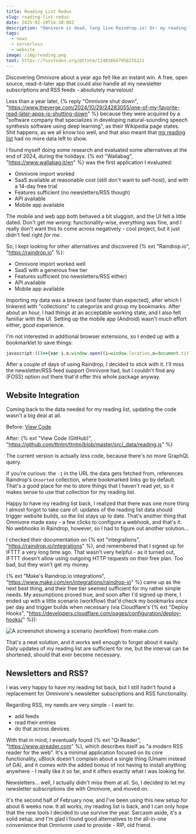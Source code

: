 ```yaml
---
title: Reading List Redux
slug: reading-list-redux
date: 2025-02-20T14:30:00Z
description: "Omnivore is dead, long live Raindrop.io! Or: my reading list 2.0."
tags:
  - news
  - serverless
  - website
image: /img/reading.png
toot: https://fosstodon.org/@ttntm/114036667958255221
---
```


Discovering Omnivore about a year ago felt like an instant win. A free, open source, read-it-later app that could also handle all my newsletter subscriptions and RSS feeds - absolutely marvelous!

Less than a year later, {% reply "Omnivore shut down", "https://www.theverge.com/2024/10/29/24283055/one-of-my-favorite-read-later-apps-is-shutting-down" %} because they were acquired by a "software company that specializes in developing natural-sounding speech synthesis software using deep learning", as their Wikipedia page states. Shit happens, as we all know too well, and that also meant that [my reading list](/reading/) had no more data left to show.

I found myself doing some research and evaluated some alternatives at the end of 2024, during the holidays. {% ext "Wallabag", "https://www.wallabag.it/en" %} was the first application I evaluated:

- Omnivore import worked
- SaaS available at reasonable cost (still don't want to self-host), and with a 14-day free trial
- Features sufficient (no newsletters/RSS though)
- API available
- Mobile app available

The mobile and web app both behaved a bit sluggish, and the UI felt a little dated. Don't get me wrong: functionality-wise, everything was fine, and I really don't want this to come across negatively - cool project, but it just didn't feel right _for me_.

So, I kept looking for other alternatives and discovered {% ext "Raindrop.io", "https://raindrop.io" %}:

- Omnivore import worked well
- SaaS with a generous free tier
- Features sufficient (no newsletters/RSS either)
- API available
- Mobile app available

Importing my data was a breeze (and faster than expected), after which I tinkered with "collections" to categorize and group my bookmarks. After about an hour, I had things at an acceptable working state, and I also felt familiar with the UI. Setting up the mobile app (Android) wasn't much effort either, good experience.

I'm not interested in additional browser extensions, so I ended up with a bookmarklet to save things:

```js
javascript:(()=>{var i,o;window.open((i=window.location,o=document.title,`https://app.raindrop.io/add?link=${i}&title=${o}`))})();
```

After a couple of days of using Raindrop, I decided to stick with it. I'll miss the newsletter/RSS feed support Omnivore had, but I couldn't find any (FOSS) option out there that'd offer this whole package anyway.

## Website Integration

Coming back to the data needed for my reading list, updating the code wasn't a big deal at all.

Before: [View Code](/blog/creating-a-reading-list-with-eleventy-and-omnivore/#data-fetching-with-eleventy)

After: {% ext "View Code (GitHub)", "https://github.com/ttntm/ttntm/blob/master/src/_data/reading.js" %}

The current version is actually _less_ code, because there's no more GraphQL query.

If you're curious: the `-1` in the URL the data gets fetched from, references Raindrop's `Unsorted` collection, where bookmarked links go by default. That's a good place for me to store things that I haven't read yet, so it makes sense to use that collection for my reading list.

Happy to have my reading list back, I realized that there was one more thing I almost forgot to take care of: updates of the reading list data should trigger website builds, so the list stays up to date. That's another thing that Omnivore made easy - a few clicks to configure a webhook, and that's it. No webhooks in Raindrop, however, so I had to figure out another solution...

I checked their documentation on {% ext "integrations", "https://raindrop.io/integrations" %}, and remembered that I signed up for IFTTT a very long time ago. That wasn't very helpful - as it turned out, IFTTT doesn't allow using outgoing HTTP requests on their free plan. Too bad, but they won't get my money.

{% ext "Make's Raindrop.io integrations", "https://www.make.com/en/integrations/raindrop-io" %} came up as the next best thing, and their free tier seemed sufficient for my rather simple needs. My assumptions proved true, and soon after I'd signed up there, I ended up with a little scenario (workflow) that'd check my bookmarks once per day and trigger builds when necessary (via Cloudflare's {% ext "Deploy Hooks", "https://developers.cloudflare.com/pages/configuration/deploy-hooks/" %}):

<img src="/static/img/blog/make-scenario.jpg" class="img-fluid img-center" alt="A screenshot showing a scenario (workflow) from make.com">

That's a neat solution, and it works well enough to forget about it easily. Daily updates of my reading list are sufficient for me, but the interval can be shortened, should that ever become necessary.

## Newsletters and RSS?

I was very happy to have my reading list back, but I still hadn't found a replacement for Omnivore's newsletter subscriptions and RSS functionality.

Regarding RSS, my needs are very simple - I want to:

- add feeds
- read their entries
- do that across devices

With that in mind, I eventually found {% ext "Qi Reader", "https://www.qireader.com" %}, which describes itself as "a modern RSS reader for the web". It's a minimal application focused on its core functionality, uBlock doesn't complain about a single thing (Umami instead of GA), and it comes with the added bonus of not having to install anything anywhere - I really like it so far, and it offers exactly what I was looking for.

Newsletters... well, I actually didn't miss them at all. So, I decided to let my newsletter subscriptions die with Omnivore, and moved on.

It's the second half of February now, and I've been using this new setup for about 6 weeks now. It all works, my reading list is back, and I can only hope that the new tools I decided to use survive the year. Sarcasm aside, it's a solid setup, and I'm glad I found good alternatives to the all-in-one convenience that Omnivore used to provide - RIP, old friend.
